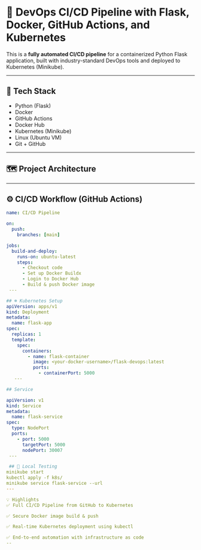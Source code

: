 # 🚀 DevOps CI/CD Pipeline with Flask, Docker, GitHub Actions, and Kubernetes

This is a **fully automated CI/CD pipeline** for a containerized Python Flask application, built with industry-standard DevOps tools and deployed to Kubernetes (Minikube).

---

## 🧰 Tech Stack

- Python (Flask)
- Docker
- GitHub Actions
- Docker Hub
- Kubernetes (Minikube)
- Linux (Ubuntu VM)
- Git + GitHub

---

## 🗺️ Project Architecture


---

## ⚙️ CI/CD Workflow (GitHub Actions)

```yaml
name: CI/CD Pipeline

on:
  push:
    branches: [main]

jobs:
  build-and-deploy:
    runs-on: ubuntu-latest
    steps:
      - Checkout code
      - Set up Docker Buildx
      - Login to Docker Hub
      - Build & push Docker image
 ---

## ☸️ Kubernetes Setup
apiVersion: apps/v1
kind: Deployment
metadata:
  name: flask-app
spec:
  replicas: 1
  template:
    spec:
      containers:
        - name: flask-container
          image: <your-docker-username>/flask-devops:latest
          ports:
            - containerPort: 5000
   ---

## Service

apiVersion: v1
kind: Service
metadata:
  name: flask-service
spec:
  type: NodePort
  ports:
    - port: 5000
      targetPort: 5000
      nodePort: 30007
 ---

 ## 🧪 Local Testing
minikube start
kubectl apply -f k8s/
minikube service flask-service --url
---

💡 Highlights
✅ Full CI/CD Pipeline from GitHub to Kubernetes

✅ Secure Docker image build & push

✅ Real-time Kubernetes deployment using kubectl

✅ End-to-end automation with infrastructure as code
--

